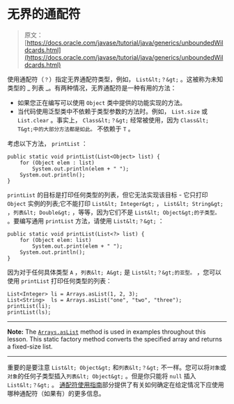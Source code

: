 # 无界的通配符

> 原文： [https://docs.oracle.com/javase/tutorial/java/generics/unboundedWildcards.html](https://docs.oracle.com/javase/tutorial/java/generics/unboundedWildcards.html)

使用通配符（`？`）指定无界通配符类型，例如， `List&lt;？&gt;` 。这被称为未知类型的 _ 列表 _。有两种情况，无界通配符是一种有用的方法：

*   如果您正在编写可以使用 `Object` 类中提供的功能实现的方法。
*   当代码使用泛型类中不依赖于类型参数的方法时。例如， `List.size` 或 `List.clear` 。事实上， `Class&lt;？&gt;` 经常被使用，因为 `Class&lt; T&gt;中的大部分方法都是如此。` 不依赖于 `T` 。

考虑以下方法， `printList` ：

```
public static void printList(List<Object> list) {
    for (Object elem : list)
        System.out.println(elem + " ");
    System.out.println();
}

```

`printList` 的目标是打印任何类型的列表，但它无法实现该目标 - 它只打印 `Object` 实例的列表;它不能打印 `List&lt; Integer&gt;` ， `List&lt; String&gt;` ，`列表&lt; Double&gt;` ，等等，因为它们不是 `List&lt; Object&gt;的子类型。` 。要编写通用 `printList` 方法，请使用 `List&lt;？&gt;` ：

```
public static void printList(List<?> list) {
    for (Object elem: list)
        System.out.print(elem + " ");
    System.out.println();
}

```

因为对于任何具体类型 `A` ，`列表&lt; A&gt;` 是 `List&lt;？&gt;的亚型。` ，您可以使用 `printList` 打印任何类型的列表：

```
List<Integer> li = Arrays.asList(1, 2, 3);
List<String>  ls = Arrays.asList("one", "two", "three");
printList(li);
printList(ls);

```

* * *

**Note:** The [`Arrays.asList`](https://docs.oracle.com/javase/8/docs/api/java/util/Arrays.html#asList-T...-) method is used in examples throughout this lesson. This static factory method converts the specified array and returns a fixed-size list.

* * *

重要的是要注意 `List&lt; Object&gt;` 和`列表&lt;？&gt;` 不一样。您可以将`对象`或`对象`的任何子类型插入`列表&lt; Object&gt;` 。但是你只能将 `null` 插入 `List&lt;？&gt;` 。 [通配符使用指南](wildcardGuidelines.html)部分提供了有关如何确定在给定情况下应使用哪种通配符（如果有）的更多信息。